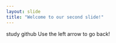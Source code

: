 ```yaml
---
layout: slide
title: "Welcome to our second slide!"
---
```

study github
Use the left arrow to go back!
